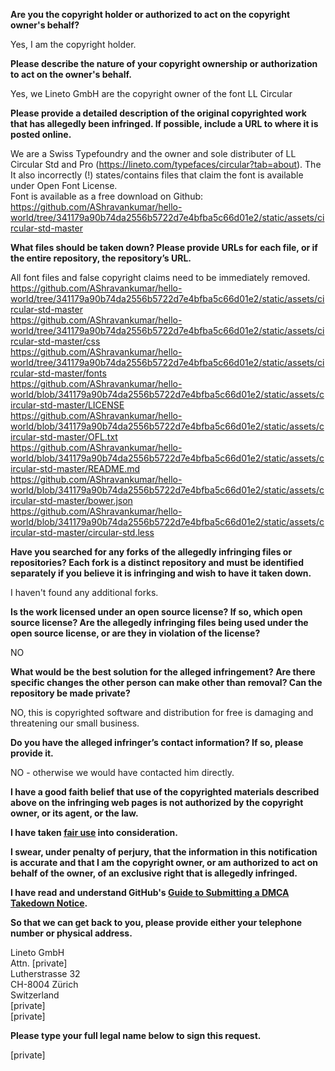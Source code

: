 **Are you the copyright holder or authorized to act on the copyright owner's behalf?**

Yes, I am the copyright holder.

**Please describe the nature of your copyright ownership or authorization to act on the owner's behalf.**

Yes, we Lineto GmbH are the copyright owner of the font LL Circular

**Please provide a detailed description of the original copyrighted work that has allegedly been infringed. If possible, include a URL to where it is posted online.**

We are a Swiss Typefoundry and the owner and sole distributer of LL Circular Std and Pro (https://lineto.com/typefaces/circular?tab=about). The  
It also incorrectly (!) states/contains files that claim the font is available under Open Font License.  
Font is available as a free download on Github:  
https://github.com/AShravankumar/hello-world/tree/341179a90b74da2556b5722d7e4bfba5c66d01e2/static/assets/circular-std-master

**What files should be taken down? Please provide URLs for each file, or if the entire repository, the repository’s URL.**

All font files and false copyright claims need to be immediately removed.  
https://github.com/AShravankumar/hello-world/tree/341179a90b74da2556b5722d7e4bfba5c66d01e2/static/assets/circular-std-master  
https://github.com/AShravankumar/hello-world/tree/341179a90b74da2556b5722d7e4bfba5c66d01e2/static/assets/circular-std-master/css  
https://github.com/AShravankumar/hello-world/tree/341179a90b74da2556b5722d7e4bfba5c66d01e2/static/assets/circular-std-master/fonts  
https://github.com/AShravankumar/hello-world/blob/341179a90b74da2556b5722d7e4bfba5c66d01e2/static/assets/circular-std-master/LICENSE  
https://github.com/AShravankumar/hello-world/blob/341179a90b74da2556b5722d7e4bfba5c66d01e2/static/assets/circular-std-master/OFL.txt  
https://github.com/AShravankumar/hello-world/blob/341179a90b74da2556b5722d7e4bfba5c66d01e2/static/assets/circular-std-master/README.md  
https://github.com/AShravankumar/hello-world/blob/341179a90b74da2556b5722d7e4bfba5c66d01e2/static/assets/circular-std-master/bower.json  
https://github.com/AShravankumar/hello-world/blob/341179a90b74da2556b5722d7e4bfba5c66d01e2/static/assets/circular-std-master/circular-std.less

**Have you searched for any forks of the allegedly infringing files or repositories? Each fork is a distinct repository and must be identified separately if you believe it is infringing and wish to have it taken down.**

I haven't found any additional forks.

**Is the work licensed under an open source license? If so, which open source license? Are the allegedly infringing files being used under the open source license, or are they in violation of the license?**

NO

**What would be the best solution for the alleged infringement? Are there specific changes the other person can make other than removal? Can the repository be made private?**

NO, this is copyrighted software and distribution for free is damaging and threatening our small business.

**Do you have the alleged infringer’s contact information? If so, please provide it.**

NO - otherwise we would have contacted him directly.

**I have a good faith belief that use of the copyrighted materials described above on the infringing web pages is not authorized by the copyright owner, or its agent, or the law.**

**I have taken <a href="https://www.lumendatabase.org/topics/22">fair use</a> into consideration.**

**I swear, under penalty of perjury, that the information in this notification is accurate and that I am the copyright owner, or am authorized to act on behalf of the owner, of an exclusive right that is allegedly infringed.**

**I have read and understand GitHub's <a href="https://help.github.com/articles/guide-to-submitting-a-dmca-takedown-notice/">Guide to Submitting a DMCA Takedown Notice</a>.**

**So that we can get back to you, please provide either your telephone number or physical address.**

Lineto GmbH  
Attn. [private]  
Lutherstrasse 32  
CH-8004 Zürich  
Switzerland  
[private]  
[private]

**Please type your full legal name below to sign this request.**

[private]
